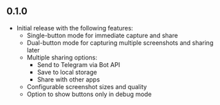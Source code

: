 ## 0.1.0

* Initial release with the following features:
  * Single-button mode for immediate capture and share
  * Dual-button mode for capturing multiple screenshots and sharing later
  * Multiple sharing options:
    * Send to Telegram via Bot API
    * Save to local storage
    * Share with other apps
  * Configurable screenshot sizes and quality
  * Option to show buttons only in debug mode